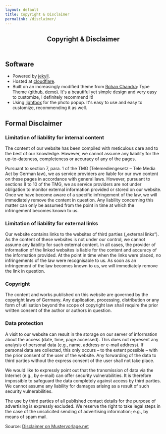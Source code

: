 ```yaml
---
layout: default
title: Copyright & Disclaimer
permalink: /disclaimer/
---
```


  <div class="content">
      <article >
  <header style="background-image: url('/')">
    <h1 class="title">Copyright &amp; Disclaimer</h1>
    
   </header> 
  <section class="post-content"><div class="Copyright & Disclaimer">
  <h2>Software</h2>

  <ul>
    <li>Powered by <a href="https://jekyllrb.com/">jekyll</a>.</li>
    <li>Hosted at <a href="https://cloudflare.com/">cloudflare</a>.</li>
    <li>Built on an increasingly modified theme from <a href="https://github.com/rohanchandra">Rohan Chandra</a>: Type Theme (<a href="https://github.com/rohanchandra/type-theme">github</a>, <a href="https://rohanchandra.github.io/type-theme/">demo</a>). It's a beautiful yet simple design and very easy to customize, I definitely recommend it!</li>
    <li>Using <a href="http://lokeshdhakar.com/projects/lightbox2/">lightbox</a> for the photo popup. It's easy to use and easy to customize, recommending it as well.</li>
  </ul>

  <h2>Formal Disclaimer</h2>

  <h3>Limitation of liability for internal content</h3>

  <p>The content of our website has been compiled with meticulous care and to the best of our knowledge. However, we cannot assume any liability for the up-to-dateness, completeness or accuracy of any of the pages.</p>
  <p>Pursuant to section 7, para. 1 of the TMG (Telemediengesetz – Tele Media Act by German law), we as service providers are liable for our own content on these pages in accordance with general laws. However, pursuant to sections 8 to 10 of the TMG, we as service providers are not under obligation to monitor external information provided or stored on our website. Once we have become aware of a specific infringement of the law, we will immediately remove the content in question. Any liability concerning this matter can only be assumed from the point in time at which the infringement becomes known to us.</p>

  <h3>Limitation of liability for external links</h3>

  <p>Our website contains links to the websites of third parties („external links“). As the content of these websites is not under our control, we cannot assume any liability for such external content. In all cases, the provider of information of the linked websites is liable for the content and accuracy of the information provided. At the point in time when the links were placed, no infringements of the law were recognisable to us. As soon as an infringement of the law becomes known to us, we will immediately remove the link in question.</p>

  <h3>Copyright</h3>

  <p>The content and works published on this website are governed by the copyright laws of Germany. Any duplication, processing, distribution or any form of utilisation beyond the scope of copyright law shall require the prior written consent of the author or authors in question.</p>

  <h3>Data protection</h3>

  <p>A visit to our website can result in the storage on our server of information about the access (date, time, page accessed). This does not represent any analysis of personal data (e.g., name, address or e-mail address). If personal data are collected, this only occurs – to the extent possible – with the prior consent of the user of the website. Any forwarding of the data to third parties without the express consent of the user shall not take place.</p>
  <p>We would like to expressly point out that the transmission of data via the Internet (e.g., by e-mail) can offer security vulnerabilities. It is therefore impossible to safeguard the data completely against access by third parties. We cannot assume any liability for damages arising as a result of such security vulnerabilities.</p>
  <p>The use by third parties of all published contact details for the purpose of advertising is expressly excluded. We reserve the right to take legal steps in the case of the unsolicited sending of advertising information; e.g., by means of spam mail.</p>
  <p>Source: <a href="http://www.mustervorlage.net/disclaimer-muster#Englisch">Disclaimer on Mustervorlage.net</a></p>
</div>
</section>
</article>